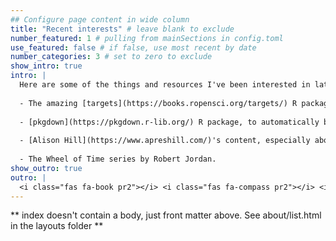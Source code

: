 ```yaml
---
## Configure page content in wide column
title: "Recent interests" # leave blank to exclude
number_featured: 1 # pulling from mainSections in config.toml
use_featured: false # if false, use most recent by date
number_categories: 3 # set to zero to exclude
show_intro: true
intro: |
  Here are some of the things and resources I've been interested in lately:
  
  - The amazing [targets](https://books.ropensci.org/targets/) R package, to construct reproducible workflows in R.
  
  - [pkgdown](https://pkgdown.r-lib.org/) R package, to automatically build a website from your R package documentation.
  
  - [Alison Hill](https://www.apreshill.com/)'s content, especially about [building websites using bookdown](https://www.youtube.com/watch?v=yXFu_upDL2o).
  
  - The Wheel of Time series by Robert Jordan.
show_outro: true
outro: |
  <i class="fas fa-book pr2"></i> <i class="fas fa-compass pr2"></i> <i class="fas fa-laptop pr2"></i>
---
```


** index doesn't contain a body, just front matter above.
See about/list.html in the layouts folder **
